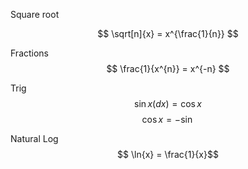 
Square root

$$
\sqrt[n]{x} = x^{\frac{1}{n}}
$$


Fractions
$$
\frac{1}{x^{n}} = x^{-n}
$$

Trig
$$
\sin{x}(dx) = \cos{x}
$$
$$
\cos{x} = -\sin
$$


Natural Log
$$
\ln{x} = \frac{1}{x}$$